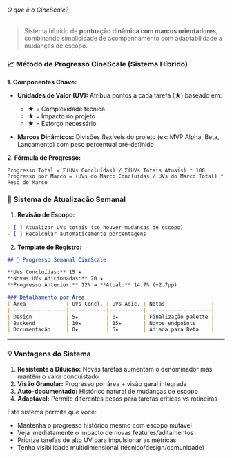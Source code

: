 ###### O que é o CineScale?
>Sistema híbrido de **pontuação dinâmica com marcos orientadores**, combinando simplicidade de acompanhamento com adaptabilidade a mudanças de escopo.

### 📈 Método de Progresso CineScale (Sistema Híbrido)

**1. Componentes Chave:**
- **Unidades de Valor (UV):** Atribua pontos a cada tarefa (★) baseado em:
  - ★ = Complexidade técnica
  - ★ = Impacto no projeto
  - ★ = Esforço necessário
  
- **Marcos Dinâmicos:** Divisões flexíveis do projeto (ex: MVP Alpha, Beta, Lançamento) com peso percentual pré-definido

**2. Fórmula de Progresso:**
```
Progresso Total = Σ(UVs Concluídas) / Σ(UVs Totais Atuais) * 100
Progresso por Marco = (UVs do Marco Concluídas / UVs do Marco Total) * Peso do Marco
```

### 🔄 Sistema de Atualização Semanal

1. **Revisão de Escopo:**
```markdown
- [ ] Atualizar UVs totais (se houver mudanças de escopo)
- [ ] Recalcular automaticamente porcentagens
```

2. **Template de Registro:**
```markdown
## 📌 Progresso Semanal CineScale

**UVs Concluídas:** 15 ★  
**Novas UVs Adicionadas:** 20 ★  
**Progresso Anterior:** 12% → **Atual:** 14.7% (+2.7pp)

### Detalhamento por Área
| Área             | UVs Concl. | UVs Adic. | Notas               |
|------------------|------------|-----------|---------------------|
| Design           | 5★         | 0★        | Finalização palette |
| Backend          | 10★        | 15★       | Novos endpoints     |
| Documentação     | 0★         | 5★        | Adiada para Beta    |
```

---

### 💡 Vantagens do Sistema
1. **Resistente a Diluição:** Novas tarefas aumentam o denominador mas mantêm o valor conquistado
2. **Visão Granular:** Progresso por área + visão geral integrada
3. **Auto-documentado:** Histórico natural de mudanças de escopo
4. **Adaptável:** Permite diferentes pesos para tarefas críticas vs rotineiras

Este sistema permite que você:
- Mantenha o progresso histórico mesmo com escopo mutável
- Veja imediatamente o impacto de novas features/aditamentos
- Priorize tarefas de alto UV para impulsionar as métricas
- Tenha visibilidade multidimensional (técnico/design/comunidade)